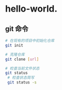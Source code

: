# hello-world.

## git 命令

```bash
# 在现有的项目中初始化仓库
git init 

# 克隆仓库
git clone [url]

# 检查当前文件状态
git status
 # 检查状态简写
 git status -s
